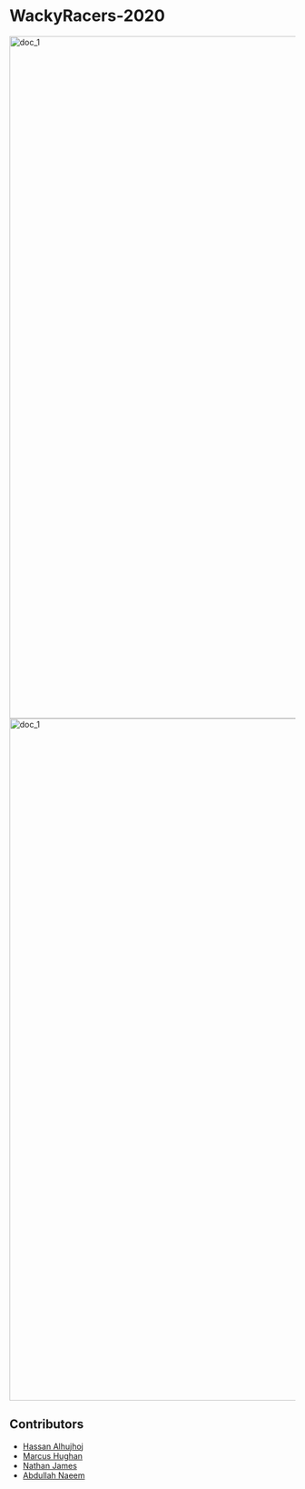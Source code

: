 WackyRacers-2020
===============
<img src="wiki/main1.png" alt="doc_1" width="1200"/>
<img src="wiki/main2.png" alt="doc_1" width="1200"/>

## Contributors
* [Hassan Alhujhoj](https://github.com/hassan-alhujhoj)
* [Marcus Hughan](https://github.com/marcusHughan)
* [Nathan James](https://github.com/natedawgsnz)
* [Abdullah Naeem](https://eng-git.canterbury.ac.nz/ana104)

